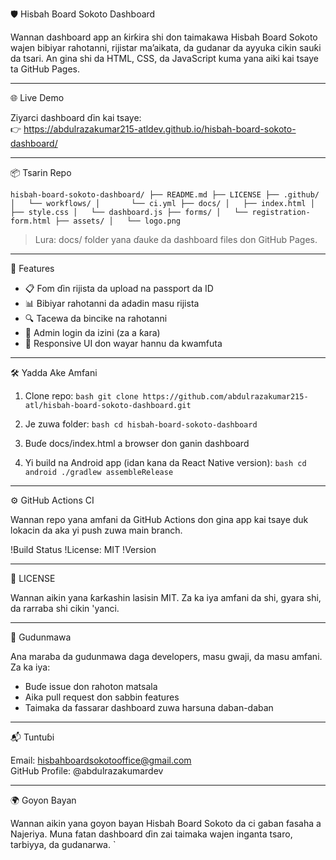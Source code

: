 🛡️ Hisbah Board Sokoto Dashboard

Wannan dashboard app an ƙirƙira shi don taimakawa Hisbah Board Sokoto wajen bibiyar rahotanni, rijistar ma’aikata, da gudanar da ayyuka cikin sauƙi da tsari. An gina shi da HTML, CSS, da JavaScript kuma yana aiki kai tsaye ta GitHub Pages.

---

🌐 Live Demo

Ziyarci dashboard ɗin kai tsaye:  
👉 https://abdulrazakumar215-atldev.github.io/hisbah-board-sokoto-dashboard/

---

📦 Tsarin Repo

`
hisbah-board-sokoto-dashboard/
├── README.md
├── LICENSE
├── .github/
│   └── workflows/
│       └── ci.yml
├── docs/
│   ├── index.html
│   ├── style.css
│   └── dashboard.js
├── forms/
│   └── registration-form.html
├── assets/
│   └── logo.png
`

> Lura: docs/ folder yana ɗauke da dashboard files don GitHub Pages.

---

🚀 Features

- 📋 Fom ɗin rijista da upload na passport da ID
- 📊 Bibiyar rahotanni da adadin masu rijista
- 🔍 Tacewa da bincike na rahotanni
- 🔐 Admin login da izini (za a ƙara)
- 📱 Responsive UI don wayar hannu da kwamfuta

---

🛠️ Yadda Ake Amfani

1. Clone repo:
   `bash
   git clone https://github.com/abdulrazakumar215-atl/hisbah-board-sokoto-dashboard.git
   `

2. Je zuwa folder:
   `bash
   cd hisbah-board-sokoto-dashboard
   `

3. Buɗe docs/index.html a browser don ganin dashboard

4. Yi build na Android app (idan kana da React Native version):
   `bash
   cd android
   ./gradlew assembleRelease
   `

---

⚙️ GitHub Actions CI

Wannan repo yana amfani da GitHub Actions don gina app kai tsaye duk lokacin da aka yi push zuwa main branch.

!Build Status
!License: MIT
!Version

---

📄 LICENSE

Wannan aikin yana ƙarƙashin lasisin MIT. Za ka iya amfani da shi, gyara shi, da rarraba shi cikin 'yanci.

---

🤝 Gudunmawa

Ana maraba da gudunmawa daga developers, masu gwaji, da masu amfani. Za ka iya:

- Buɗe issue don rahoton matsala
- Aika pull request don sabbin features
- Taimaka da fassarar dashboard zuwa harsuna daban-daban

---

📬 Tuntuɓi

Email: hisbahboardsokotooffice@gmail.com  
GitHub Profile: @abdulrazakumardev

---

🌍 Goyon Bayan

Wannan aikin yana goyon bayan Hisbah Board Sokoto da ci gaban fasaha a Najeriya. Muna fatan dashboard ɗin zai taimaka wajen inganta tsaro, tarbiyya, da gudanarwa.
`
